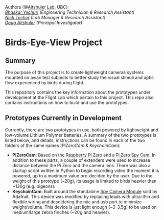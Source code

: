Authors (@[Altshuler Lab](https://altshuler.zoology.ubc.ca/), UBC):   
_[Bhaskar Yechuri](bhaskar.yechuri@gmail.com)  (Engineering Technician & Research Assistant)    
[Nick Tochor](flighttech@zoology.ubc.ca)       (Lab Manager & Research Assistant)   
[Doug Altshuler](doug@zoology.ubc.ca)          (Principal Investigator)_

# Birds-Eye-View Project

## Summary
The purpose of this project is to create lightweight cameras systems mounted on avian test subjects to better study the visual stimuli and optic flow experienced by birds during flight.

This repository contains the key information about the prototypes under development at the Flight Lab which pertain to this project. This repo also contains instructions on how to build and use the prototypes.

## Prototypes Currently in Development
Currently, there are two prototypes in use, both powered by lightweight and low-volume Lithium Polymer batteries. A summary of the two prototypes is listed below, and details, instructions can be found in each of the two folders of the same names (_PiZeroCam_ & _KeychainCam_):

* **PiZeroCam**: Based on the [Raspberry Pi Zero](https://www.raspberrypi.org/products/raspberry-pi-zero/) and a [Pi Zero Spy Cam](https://www.adafruit.com/product/3508). In addition to these parts, a couple of extenders were used to increase distance between the Pi Zero and the camera lens. There was also a startup script written in Python to begin recording video the moment it is powered, up to a maximum value pre-decided by the user. Due to the weight of this protoype (~20g), its usage is limited to birds heavier than ~130g (e.g. pigeons).
* **KeychainCam**: Built around the standalone [Spy Camera Module](https://www.adafruit.com/product/3202) sold by Adafruit. This device was modified by replacing leads with ultra-thin and flexible wiring and desoldering the mic and usb port to minimize weight/volume. This device is just light enough (~3-3.5g) to be used on medium/large zebra finches (~20g and heavier).
